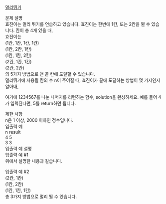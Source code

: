 [멀리뛰기](https://school.programmers.co.kr/learn/courses/30/lessons/12914)

문제 설명  
효진이는 멀리 뛰기를 연습하고 있습니다. 효진이는 한번에 1칸, 또는 2칸을 뛸 수 있습니다. 칸이 총 4개 있을 때,  
효진이는  
(1칸, 1칸, 1칸, 1칸)  
(1칸, 2칸, 1칸)  
(1칸, 1칸, 2칸)  
(2칸, 1칸, 1칸)  
(2칸, 2칸)  
의 5가지 방법으로 맨 끝 칸에 도달할 수 있습니다.  
멀리뛰기에 사용될 칸의 수 n이 주어질 때, 효진이가 끝에 도달하는 방법이 몇 가지인지 알아내,  

여기에 1234567를 나눈 나머지를 리턴하는 함수, solution을 완성하세요. 예를 들어 4가 입력된다면, 5를 return하면 됩니다.

제한 사항  
n은 1 이상, 2000 이하인 정수입니다.  
입출력 예  
n	result  
4	5  
3	3  
입출력 예 설명  
입출력 예 #1  
위에서 설명한 내용과 같습니다.  
  
입출력 예 #2  
(2칸, 1칸)  
(1칸, 2칸)  
(1칸, 1칸, 1칸)  
총 3가지 방법으로 멀리 뛸 수 있습니다.